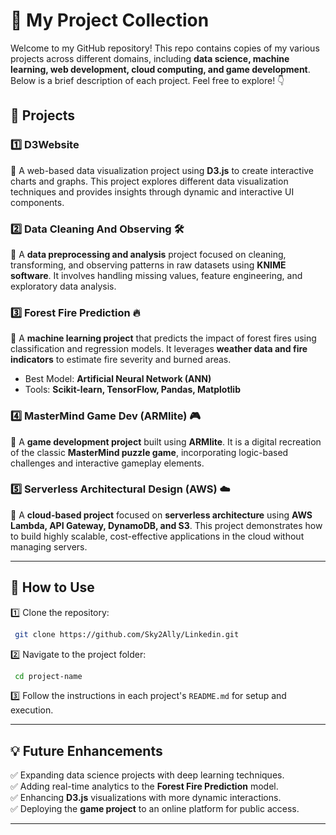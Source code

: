 # 🚀 My Project Collection

Welcome to my GitHub repository! This repo contains copies of my various projects across different domains, including **data science, machine learning, web development, cloud computing, and game development**. Below is a brief description of each project. Feel free to explore! 👇

## 📂 Projects

### 1️⃣ **D3Website**
📌 A web-based data visualization project using **D3.js** to create interactive charts and graphs. This project explores different data visualization techniques and provides insights through dynamic and interactive UI components.

### 2️⃣ **Data Cleaning And Observing** 🛠️
📌 A **data preprocessing and analysis** project focused on cleaning, transforming, and observing patterns in raw datasets using **KNIME software**. It involves handling missing values, feature engineering, and exploratory data analysis.

### 3️⃣ **Forest Fire Prediction** 🔥
📌 A **machine learning project** that predicts the impact of forest fires using classification and regression models. It leverages **weather data and fire indicators** to estimate fire severity and burned areas. 
- Best Model: **Artificial Neural Network (ANN)**
- Tools: **Scikit-learn, TensorFlow, Pandas, Matplotlib**

### 4️⃣ **MasterMind Game Dev (ARMlite)** 🎮
📌 A **game development project** built using **ARMlite**. It is a digital recreation of the classic **MasterMind puzzle game**, incorporating logic-based challenges and interactive gameplay elements.

### 5️⃣ **Serverless Architectural Design (AWS)** ☁️
📌 A **cloud-based project** focused on **serverless architecture** using **AWS Lambda, API Gateway, DynamoDB, and S3**. This project demonstrates how to build highly scalable, cost-effective applications in the cloud without managing servers.

---

## 📌 How to Use
1️⃣ Clone the repository: 
```bash
 git clone https://github.com/Sky2Ally/Linkedin.git
```
2️⃣ Navigate to the project folder: 
```bash
 cd project-name
```
3️⃣ Follow the instructions in each project's `README.md` for setup and execution.

---

## 💡 Future Enhancements
✅ Expanding data science projects with deep learning techniques.  
✅ Adding real-time analytics to the **Forest Fire Prediction** model.  
✅ Enhancing **D3.js** visualizations with more dynamic interactions.  
✅ Deploying the **game project** to an online platform for public access.  

---
